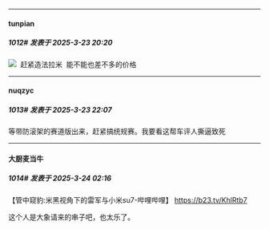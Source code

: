 ﻿
*****

####  tunpian  
##### 1012#       发表于 2025-3-23 20:20

<img src="https://static.saraba1st.com/image/smiley/face2017/067.png" referrerpolicy="no-referrer">  赶紧造法拉米  能不能也差不多的价格 


*****

####  nuqzyc  
##### 1013#       发表于 2025-3-23 22:07

等带防滚架的赛道版出来，赶紧搞统规赛。我要看这帮车评人撕逼致死


*****

####  大厨麦当牛  
##### 1014#       发表于 2025-3-24 02:16

【管中窥豹:米黑视角下的雷军与小米su7-哔哩哔哩】 https://b23.tv/KhlRtb7

这个人是大象请来的串子吧，也太乐了。

